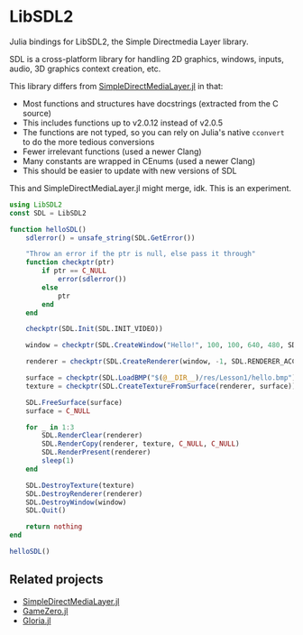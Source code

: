 # LibSDL2

Julia bindings for LibSDL2, the Simple Directmedia Layer library.

SDL is a cross-platform library for handling 2D graphics, windows, inputs, audio, 3D graphics context creation, etc.

This library differs from [SimpleDirectMediaLayer.jl](https://github.com/jonathanBieler/SimpleDirectMediaLayer.jl) in that:

 - Most functions and structures have docstrings (extracted from the C source)
 - This includes functions up to v2.0.12 instead of v2.0.5
 - The functions are not typed, so you can rely on Julia's native `cconvert` to do the more tedious conversions
 - Fewer irrelevant functions (used a newer Clang)
 - Many constants are wrapped in CEnums (used a newer Clang)
 - This should be easier to update with new versions of SDL

This and SimpleDirectMediaLayer.jl might merge, idk. This is an experiment.

```julia
using LibSDL2
const SDL = LibSDL2

function helloSDL()
    sdlerror() = unsafe_string(SDL.GetError())

    "Throw an error if the ptr is null, else pass it through"
    function checkptr(ptr)
        if ptr == C_NULL
            error(sdlerror())
        else
            ptr
        end
    end

    checkptr(SDL.Init(SDL.INIT_VIDEO))

    window = checkptr(SDL.CreateWindow("Hello!", 100, 100, 640, 480, SDL.WINDOW_SHOWN))

    renderer = checkptr(SDL.CreateRenderer(window, -1, SDL.RENDERER_ACCELERATED))

    surface = checkptr(SDL.LoadBMP("$(@__DIR__)/res/Lesson1/hello.bmp"))
    texture = checkptr(SDL.CreateTextureFromSurface(renderer, surface))

    SDL.FreeSurface(surface)
    surface = C_NULL

    for _ in 1:3
        SDL.RenderClear(renderer)
        SDL.RenderCopy(renderer, texture, C_NULL, C_NULL)
        SDL.RenderPresent(renderer)
        sleep(1)
    end

    SDL.DestroyTexture(texture)
    SDL.DestroyRenderer(renderer)
    SDL.DestroyWindow(window)
    SDL.Quit()

    return nothing
end

helloSDL()
```

## Related projects

 - [SimpleDirectMediaLayer.jl](https://github.com/jonathanBieler/SimpleDirectMediaLayer.jl)
 - [GameZero.jl](https://github.com/aviks/GameZero.jl)
 - [Gloria.jl](https://github.com/dalum/Gloria.jl)
